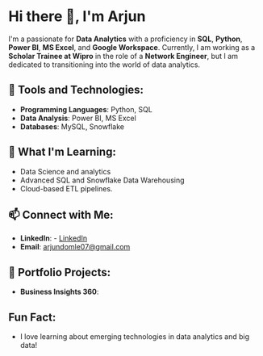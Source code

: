 # Hi there 👋, I'm Arjun

I'm a passionate for **Data Analytics** with a proficiency in **SQL**, **Python**, **Power BI**, **MS Excel**, and **Google Workspace**. Currently, I am working as a **Scholar Trainee at Wipro** in the role of a **Network Engineer**, but I am dedicated to transitioning into the world of data analytics.

## 🔧 Tools and Technologies:
- **Programming Languages**: Python, SQL
- **Data Analysis**: Power BI, MS Excel
- **Databases**: MySQL, Snowflake

## 🌱 What I'm Learning:
- Data Science and analytics
- Advanced SQL and Snowflake Data Warehousing
- Cloud-based ETL pipelines.

## 📫 Connect with Me:
- **LinkedIn**: - [LinkedIn](https://www.linkedin.com/in/arjun-domle/![image](https://github.com/user-attachments/assets/c2ac55ff-9eaf-4068-98eb-295c778e7f16))
- **Email**: arjundomle07@gmail.com

## 💼 Portfolio Projects:
- **Business Insights 360**: 

## Fun Fact: 
- I love learning about emerging technologies in data analytics and big data!

